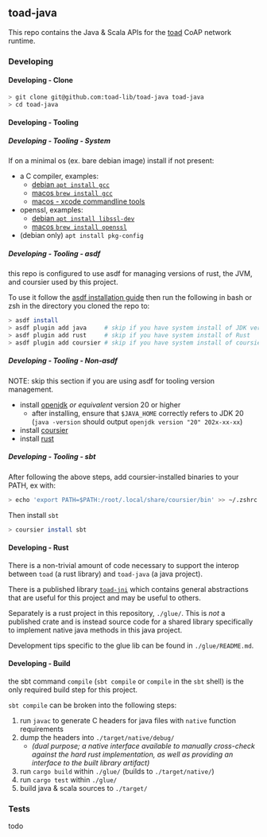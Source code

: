 ## toad-java

This repo contains the Java & Scala APIs for the [toad](https://github.com/toad-lib/toad) CoAP network runtime.

### Developing
#### Developing - Clone
```sh
> git clone git@github.com:toad-lib/toad-java toad-java
> cd toad-java
```

#### Developing - Tooling
##### Developing - Tooling - System
If on a minimal os (ex. bare debian image) install if not present:
- a C compiler, examples:
   - [debian `apt install gcc`](https://packages.debian.org/stable/devel/gcc)
   - [macos `brew install gcc`](https://formulae.brew.sh/formula/gcc)
   - [macos - xcode commandline tools](https://developer.apple.com/xcode/resources/)
- openssl, examples:
   - [debian `apt install libssl-dev`](https://packages.debian.org/stable/devel/gcc)
   - [macos `brew install openssl`](https://formulae.brew.sh/formula/gcc)
- (debian only) `apt install pkg-config`

##### Developing - Tooling - asdf
this repo is configured to use asdf for managing versions of rust, the JVM, and coursier
used by this project.

To use it follow the [asdf installation guide](https://asdf-vm.com/guide/getting-started.html#official-download)
then run the following in bash or zsh in the directory you cloned the repo to:

```sh
> asdf install
> asdf plugin add java     # skip if you have system install of JDK version 20
> asdf plugin add rust     # skip if you have system install of Rust
> asdf plugin add coursier # skip if you have system install of coursier
```

##### Developing - Tooling - Non-asdf
NOTE: skip this section if you are using asdf for tooling version management.

- install [openjdk](https://jdk.java.net/20/) _or equivalent_ version 20 or higher
  - after installing, ensure that `$JAVA_HOME` correctly refers to JDK 20 (`java -version` should output `openjdk version "20" 202x-xx-xx`)
- install [coursier](https://get-coursier.io/docs/cli-install)
- install [rust](https://rustup.rs)

##### Developing - Tooling - sbt
After following the above steps, add coursier-installed binaries to your PATH, ex with:
```sh
> echo 'export PATH=$PATH:/root/.local/share/coursier/bin' >> ~/.zshrc
```

Then install `sbt`
```sh
> coursier install sbt
```

#### Developing - Rust
There is a non-trivial amount of code necessary to support the interop between
`toad` (a rust library) and `toad-java` (a java project).

There is a published library [`toad-jni`](https://github.com/toad-lib/toad/tree/main/toad-jni) which contains
general abstractions that are useful for this project and may be useful to others.

Separately is a rust project in this repository, `./glue/`.
This is *not* a published crate and is instead source code for a
shared library specifically to implement native java methods in this java project.

Development tips specific to the glue lib can be found in `./glue/README.md`.

#### Developing - Build
the sbt command `compile` (`sbt compile` or `compile` in the `sbt` shell)
is the only required build step for this project.

`sbt compile` can be broken into the following steps:
 1. run `javac` to generate C headers for java files with `native` function requirements
 1. dump the headers into `./target/native/debug/`
    - _(dual purpose; a native interface available to manually cross-check against the hard rust implementation, as well as providing an interface to the built library artifact)_
 1. run `cargo build` within `./glue/` (builds to `./target/native/`)
 1. run `cargo test` within `./glue/`
 1. build java & scala sources to `./target/`

### Tests
todo
